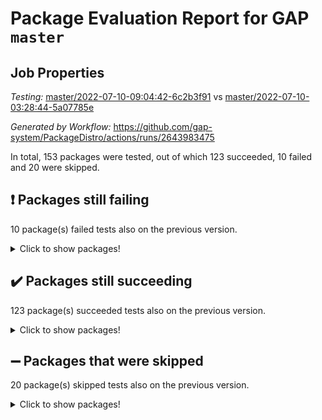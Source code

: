 # Package Evaluation Report for GAP `master`

## Job Properties

*Testing:* [master/2022-07-10-09:04:42-6c2b3f91](https://github.com/gap-system/PackageDistro/blob/data/reports/master/2022-07-10-09:04:42-6c2b3f91) vs [master/2022-07-10-03:28:44-5a07785e](https://github.com/gap-system/PackageDistro/blob/data/reports/master/2022-07-10-03:28:44-5a07785e)

*Generated by Workflow:* https://github.com/gap-system/PackageDistro/actions/runs/2643983475

In total, 153 packages were tested, out of which 123 succeeded, 10 failed and 20 were skipped.

## :exclamation: Packages still failing

10 package(s) failed tests also on the previous version.
<details><summary>Click to show packages!</summary>

- fining 1.4.1 [(failure)](https://github.com/gap-system/PackageDistro/runs/7269401522?check_suite_focus=true)
- francy 1.2.4 [(failure)](https://github.com/gap-system/PackageDistro/runs/7269401741?check_suite_focus=true)
- hap 1.44 [(failure)](https://github.com/gap-system/PackageDistro/runs/7269402116?check_suite_focus=true)
- packagemanager 1.2 [(failure)](https://github.com/gap-system/PackageDistro/runs/7269403072?check_suite_focus=true)
- qpa 1.33 [(failure)](https://github.com/gap-system/PackageDistro/runs/7269403246?check_suite_focus=true)
- rcwa 4.6.4 [(failure)](https://github.com/gap-system/PackageDistro/runs/7269403342?check_suite_focus=true)
- recog 1.3.2 [(failure)](https://github.com/gap-system/PackageDistro/runs/7269403440?check_suite_focus=true)
- semigroups 4.0.0 [(failure)](https://github.com/gap-system/PackageDistro/runs/7269403608?check_suite_focus=true)
- ugaly 4.0.2 [(failure)](https://github.com/gap-system/PackageDistro/runs/7269404184?check_suite_focus=true)
- yangbaxter 0.10.0 [(failure)](https://github.com/gap-system/PackageDistro/runs/7269404491?check_suite_focus=true)
</details>

## :heavy_check_mark: Packages still succeeding

123 package(s) succeeded tests also on the previous version.
<details><summary>Click to show packages!</summary>

- ace 5.4 [(success)](https://github.com/gap-system/PackageDistro/runs/7269400277?check_suite_focus=true)
- aclib 1.3.2 [(success)](https://github.com/gap-system/PackageDistro/runs/7269400301?check_suite_focus=true)
- agt 0.2 [(success)](https://github.com/gap-system/PackageDistro/runs/7269400322?check_suite_focus=true)
- alnuth 3.2.1 [(success)](https://github.com/gap-system/PackageDistro/runs/7269400338?check_suite_focus=true)
- anupq 3.2.6 [(success)](https://github.com/gap-system/PackageDistro/runs/7269400361?check_suite_focus=true)
- atlasrep 2.1.2 [(success)](https://github.com/gap-system/PackageDistro/runs/7269400377?check_suite_focus=true)
- autodoc 2022.07.10 [(success)](https://github.com/gap-system/PackageDistro/runs/7269400397?check_suite_focus=true)
- automata 1.15 [(success)](https://github.com/gap-system/PackageDistro/runs/7269400420?check_suite_focus=true)
- automgrp 1.3.2 [(success)](https://github.com/gap-system/PackageDistro/runs/7269400461?check_suite_focus=true)
- autpgrp 1.10.2 [(success)](https://github.com/gap-system/PackageDistro/runs/7269400501?check_suite_focus=true)
- cap 2022.06-05 [(success)](https://github.com/gap-system/PackageDistro/runs/7269400530?check_suite_focus=true)
- caratinterface 2.3.3 [(success)](https://github.com/gap-system/PackageDistro/runs/7269400572?check_suite_focus=true)
- cddinterface 2020.06.24 [(success)](https://github.com/gap-system/PackageDistro/runs/7269400608?check_suite_focus=true)
- circle 1.6.5 [(success)](https://github.com/gap-system/PackageDistro/runs/7269400644?check_suite_focus=true)
- classicpres 1.22 [(success)](https://github.com/gap-system/PackageDistro/runs/7269400695?check_suite_focus=true)
- cohomolo 1.6.10 [(success)](https://github.com/gap-system/PackageDistro/runs/7269400724?check_suite_focus=true)
- congruence 1.2.4 [(success)](https://github.com/gap-system/PackageDistro/runs/7269400752?check_suite_focus=true)
- corelg 1.56 [(success)](https://github.com/gap-system/PackageDistro/runs/7269400776?check_suite_focus=true)
- crime 1.6 [(success)](https://github.com/gap-system/PackageDistro/runs/7269400798?check_suite_focus=true)
- crisp 1.4.5 [(success)](https://github.com/gap-system/PackageDistro/runs/7269400818?check_suite_focus=true)
- crypting 0.10 [(success)](https://github.com/gap-system/PackageDistro/runs/7269400839?check_suite_focus=true)
- cryst 4.1.24 [(success)](https://github.com/gap-system/PackageDistro/runs/7269400874?check_suite_focus=true)
- crystcat 1.1.9 [(success)](https://github.com/gap-system/PackageDistro/runs/7269400906?check_suite_focus=true)
- ctbllib 1.3.4 [(success)](https://github.com/gap-system/PackageDistro/runs/7269400950?check_suite_focus=true)
- cubefree 1.19 [(success)](https://github.com/gap-system/PackageDistro/runs/7269401002?check_suite_focus=true)
- curlinterface 2.2.2 [(success)](https://github.com/gap-system/PackageDistro/runs/7269401044?check_suite_focus=true)
- cvec 2.7.5 [(success)](https://github.com/gap-system/PackageDistro/runs/7269401077?check_suite_focus=true)
- datastructures 0.2.7 [(success)](https://github.com/gap-system/PackageDistro/runs/7269401112?check_suite_focus=true)
- deepthought 1.0.5 [(success)](https://github.com/gap-system/PackageDistro/runs/7269401153?check_suite_focus=true)
- design 1.7 [(success)](https://github.com/gap-system/PackageDistro/runs/7269401190?check_suite_focus=true)
- difsets 2.3.1 [(success)](https://github.com/gap-system/PackageDistro/runs/7269401237?check_suite_focus=true)
- digraphs 1.5.3 [(success)](https://github.com/gap-system/PackageDistro/runs/7269401273?check_suite_focus=true)
- edim 1.3.5 [(success)](https://github.com/gap-system/PackageDistro/runs/7269401319?check_suite_focus=true)
- example 4.3.1 [(success)](https://github.com/gap-system/PackageDistro/runs/7269401355?check_suite_focus=true)
- factint 1.6.3 [(success)](https://github.com/gap-system/PackageDistro/runs/7269401389?check_suite_focus=true)
- ferret 1.0.8 [(success)](https://github.com/gap-system/PackageDistro/runs/7269401434?check_suite_focus=true)
- fga 1.4.0 [(success)](https://github.com/gap-system/PackageDistro/runs/7269401470?check_suite_focus=true)
- float 1.0.3 [(success)](https://github.com/gap-system/PackageDistro/runs/7269401562?check_suite_focus=true)
- format 1.4.3 [(success)](https://github.com/gap-system/PackageDistro/runs/7269401606?check_suite_focus=true)
- forms 1.2.8 [(success)](https://github.com/gap-system/PackageDistro/runs/7269401644?check_suite_focus=true)
- fplsa 1.2.5 [(success)](https://github.com/gap-system/PackageDistro/runs/7269401678?check_suite_focus=true)
- fr 2.4.8 [(success)](https://github.com/gap-system/PackageDistro/runs/7269401706?check_suite_focus=true)
- fwtree 1.3 [(success)](https://github.com/gap-system/PackageDistro/runs/7269401790?check_suite_focus=true)
- gbnp 1.0.5 [(success)](https://github.com/gap-system/PackageDistro/runs/7269401839?check_suite_focus=true)
- generalizedmorphismsforcap 2022.05-01 [(success)](https://github.com/gap-system/PackageDistro/runs/7269401874?check_suite_focus=true)
- genss 1.6.6 [(success)](https://github.com/gap-system/PackageDistro/runs/7269401917?check_suite_focus=true)
- gradedringforhomalg 2022.06-01 [(success)](https://github.com/gap-system/PackageDistro/runs/7269401940?check_suite_focus=true)
- grape 4.8.5 [(success)](https://github.com/gap-system/PackageDistro/runs/7269401965?check_suite_focus=true)
- groupoids 1.69 [(success)](https://github.com/gap-system/PackageDistro/runs/7269401991?check_suite_focus=true)
- grpconst 2.6.2 [(success)](https://github.com/gap-system/PackageDistro/runs/7269402017?check_suite_focus=true)
- guarana 0.96.3 [(success)](https://github.com/gap-system/PackageDistro/runs/7269402055?check_suite_focus=true)
- guava 3.16 [(success)](https://github.com/gap-system/PackageDistro/runs/7269402092?check_suite_focus=true)
- hapcryst 0.1.14 [(success)](https://github.com/gap-system/PackageDistro/runs/7269402147?check_suite_focus=true)
- hecke 1.5.3 [(success)](https://github.com/gap-system/PackageDistro/runs/7269402171?check_suite_focus=true)
- help 3.5 [(success)](https://github.com/gap-system/PackageDistro/runs/7269402205?check_suite_focus=true)
- idrel 2.44 [(success)](https://github.com/gap-system/PackageDistro/runs/7269402230?check_suite_focus=true)
- images 1.3.1 [(success)](https://github.com/gap-system/PackageDistro/runs/7269402257?check_suite_focus=true)
- intpic 0.3.0 [(success)](https://github.com/gap-system/PackageDistro/runs/7269402276?check_suite_focus=true)
- io 4.7.2 [(success)](https://github.com/gap-system/PackageDistro/runs/7269402315?check_suite_focus=true)
- irredsol 1.4.3 [(success)](https://github.com/gap-system/PackageDistro/runs/7269402344?check_suite_focus=true)
- json 2.1.0 [(success)](https://github.com/gap-system/PackageDistro/runs/7269402385?check_suite_focus=true)
- jupyterkernel 1.4.1 [(success)](https://github.com/gap-system/PackageDistro/runs/7269402419?check_suite_focus=true)
- jupyterviz 1.5.1 [(success)](https://github.com/gap-system/PackageDistro/runs/7269402445?check_suite_focus=true)
- kan 1.34 [(success)](https://github.com/gap-system/PackageDistro/runs/7269402499?check_suite_focus=true)
- kbmag 1.5.9 [(success)](https://github.com/gap-system/PackageDistro/runs/7269402528?check_suite_focus=true)
- laguna 3.9.5 [(success)](https://github.com/gap-system/PackageDistro/runs/7269402551?check_suite_focus=true)
- liealgdb 2.2.1 [(success)](https://github.com/gap-system/PackageDistro/runs/7269402583?check_suite_focus=true)
- liepring 2.6 [(success)](https://github.com/gap-system/PackageDistro/runs/7269402607?check_suite_focus=true)
- liering 2.4.2 [(success)](https://github.com/gap-system/PackageDistro/runs/7269402620?check_suite_focus=true)
- linearalgebraforcap 2022.06-03 [(success)](https://github.com/gap-system/PackageDistro/runs/7269402643?check_suite_focus=true)
- loops 3.4.1 [(success)](https://github.com/gap-system/PackageDistro/runs/7269402672?check_suite_focus=true)
- lpres 1.0.3 [(success)](https://github.com/gap-system/PackageDistro/runs/7269402693?check_suite_focus=true)
- majoranaalgebras 1.4 [(success)](https://github.com/gap-system/PackageDistro/runs/7269402708?check_suite_focus=true)
- mapclass 1.4.5 [(success)](https://github.com/gap-system/PackageDistro/runs/7269402721?check_suite_focus=true)
- matgrp 0.64 [(success)](https://github.com/gap-system/PackageDistro/runs/7269402738?check_suite_focus=true)
- modisom 2.5.2 [(success)](https://github.com/gap-system/PackageDistro/runs/7269402754?check_suite_focus=true)
- modulepresentationsforcap 2022.05-03 [(success)](https://github.com/gap-system/PackageDistro/runs/7269402764?check_suite_focus=true)
- monoidalcategories 2022.06-07 [(success)](https://github.com/gap-system/PackageDistro/runs/7269402777?check_suite_focus=true)
- nconvex 2020.11-04 [(success)](https://github.com/gap-system/PackageDistro/runs/7269402797?check_suite_focus=true)
- nilmat 1.4.1 [(success)](https://github.com/gap-system/PackageDistro/runs/7269402810?check_suite_focus=true)
- nock 1.5 [(success)](https://github.com/gap-system/PackageDistro/runs/7269402829?check_suite_focus=true)
- normalizinterface 1.3.3 [(success)](https://github.com/gap-system/PackageDistro/runs/7269402852?check_suite_focus=true)
- nq 2.5.8 [(success)](https://github.com/gap-system/PackageDistro/runs/7269402901?check_suite_focus=true)
- numericalsgps 1.3.0 [(success)](https://github.com/gap-system/PackageDistro/runs/7269402941?check_suite_focus=true)
- openmath 11.5.1 [(success)](https://github.com/gap-system/PackageDistro/runs/7269402989?check_suite_focus=true)
- orb 4.8.4 [(success)](https://github.com/gap-system/PackageDistro/runs/7269403033?check_suite_focus=true)
- patternclass 2.4.2 [(success)](https://github.com/gap-system/PackageDistro/runs/7269403115?check_suite_focus=true)
- permut 2.0.4 [(success)](https://github.com/gap-system/PackageDistro/runs/7269403145?check_suite_focus=true)
- polenta 1.3.10 [(success)](https://github.com/gap-system/PackageDistro/runs/7269403183?check_suite_focus=true)
- polymaking 0.8.6 [(success)](https://github.com/gap-system/PackageDistro/runs/7269403203?check_suite_focus=true)
- primgrp 3.4.2 [(success)](https://github.com/gap-system/PackageDistro/runs/7269403216?check_suite_focus=true)
- profiling 2.5.0 [(success)](https://github.com/gap-system/PackageDistro/runs/7269403231?check_suite_focus=true)
- quagroup 1.8.3 [(success)](https://github.com/gap-system/PackageDistro/runs/7269403278?check_suite_focus=true)
- radiroot 2.9 [(success)](https://github.com/gap-system/PackageDistro/runs/7269403312?check_suite_focus=true)
- rds 1.8 [(success)](https://github.com/gap-system/PackageDistro/runs/7269403400?check_suite_focus=true)
- repndecomp 1.2.1 [(success)](https://github.com/gap-system/PackageDistro/runs/7269403479?check_suite_focus=true)
- repsn 3.1.0 [(success)](https://github.com/gap-system/PackageDistro/runs/7269403519?check_suite_focus=true)
- resclasses 4.7.2 [(success)](https://github.com/gap-system/PackageDistro/runs/7269403554?check_suite_focus=true)
- scscp 2.3.1 [(success)](https://github.com/gap-system/PackageDistro/runs/7269403576?check_suite_focus=true)
- sglppow 2.2 [(success)](https://github.com/gap-system/PackageDistro/runs/7269403633?check_suite_focus=true)
- sgpviz 0.999.5 [(success)](https://github.com/gap-system/PackageDistro/runs/7269403672?check_suite_focus=true)
- simpcomp 2.1.14 [(success)](https://github.com/gap-system/PackageDistro/runs/7269403697?check_suite_focus=true)
- singular 2020.12.18 [(success)](https://github.com/gap-system/PackageDistro/runs/7269403736?check_suite_focus=true)
- sla 1.5.3 [(success)](https://github.com/gap-system/PackageDistro/runs/7269403785?check_suite_focus=true)
- smallgrp 1.5 [(success)](https://github.com/gap-system/PackageDistro/runs/7269403842?check_suite_focus=true)
- smallsemi 0.6.13 [(success)](https://github.com/gap-system/PackageDistro/runs/7269403884?check_suite_focus=true)
- sonata 2.9.4 [(success)](https://github.com/gap-system/PackageDistro/runs/7269403925?check_suite_focus=true)
- sophus 1.25 [(success)](https://github.com/gap-system/PackageDistro/runs/7269403983?check_suite_focus=true)
- spinsym 1.5.2 [(success)](https://github.com/gap-system/PackageDistro/runs/7269404034?check_suite_focus=true)
- symbcompcc 1.3.2 [(success)](https://github.com/gap-system/PackageDistro/runs/7269404082?check_suite_focus=true)
- thelma 1.3 [(success)](https://github.com/gap-system/PackageDistro/runs/7269404107?check_suite_focus=true)
- tomlib 1.2.9 [(success)](https://github.com/gap-system/PackageDistro/runs/7269404127?check_suite_focus=true)
- toric 1.9.5 [(success)](https://github.com/gap-system/PackageDistro/runs/7269404145?check_suite_focus=true)
- transgrp 3.6.2 [(success)](https://github.com/gap-system/PackageDistro/runs/7269404159?check_suite_focus=true)
- unipot 1.5 [(success)](https://github.com/gap-system/PackageDistro/runs/7269404214?check_suite_focus=true)
- unitlib 4.1.0 [(success)](https://github.com/gap-system/PackageDistro/runs/7269404243?check_suite_focus=true)
- utils 0.74 [(success)](https://github.com/gap-system/PackageDistro/runs/7269404278?check_suite_focus=true)
- uuid 0.7 [(success)](https://github.com/gap-system/PackageDistro/runs/7269404323?check_suite_focus=true)
- walrus 0.9991 [(success)](https://github.com/gap-system/PackageDistro/runs/7269404347?check_suite_focus=true)
- wedderga 4.10.2 [(success)](https://github.com/gap-system/PackageDistro/runs/7269404383?check_suite_focus=true)
- xmod 2.88 [(success)](https://github.com/gap-system/PackageDistro/runs/7269404410?check_suite_focus=true)
- xmodalg 1.22 [(success)](https://github.com/gap-system/PackageDistro/runs/7269404447?check_suite_focus=true)
- zeromqinterface 0.13 [(success)](https://github.com/gap-system/PackageDistro/runs/7269404518?check_suite_focus=true)
</details>

## :heavy_minus_sign: Packages that were skipped

20 package(s) skipped tests also on the previous version.
<details><summary>Click to show packages!</summary>

- 4ti2interface 2022.03-01 [(skipped)](https://github.com/gap-system/PackageDistro/runs/7269351354?check_suite_focus=true)
- browse 1.8.14 [(skipped)](https://github.com/gap-system/PackageDistro/runs/7269351354?check_suite_focus=true)
- examplesforhomalg 2022.03-01 [(skipped)](https://github.com/gap-system/PackageDistro/runs/7269351354?check_suite_focus=true)
- gapdoc 1.6.5 [(skipped)](https://github.com/gap-system/PackageDistro/runs/7269351354?check_suite_focus=true)
- gauss 2022.03-01 [(skipped)](https://github.com/gap-system/PackageDistro/runs/7269351354?check_suite_focus=true)
- gaussforhomalg 2022.03-01 [(skipped)](https://github.com/gap-system/PackageDistro/runs/7269351354?check_suite_focus=true)
- gradedmodules 2022.03-01 [(skipped)](https://github.com/gap-system/PackageDistro/runs/7269351354?check_suite_focus=true)
- homalg 2022.03-01 [(skipped)](https://github.com/gap-system/PackageDistro/runs/7269351354?check_suite_focus=true)
- homalgtocas 2022.03-01 [(skipped)](https://github.com/gap-system/PackageDistro/runs/7269351354?check_suite_focus=true)
- io_forhomalg 2022.03-01 [(skipped)](https://github.com/gap-system/PackageDistro/runs/7269351354?check_suite_focus=true)
- itc 1.5.1 [(skipped)](https://github.com/gap-system/PackageDistro/runs/7269351354?check_suite_focus=true)
- localizeringforhomalg 2022.03-01 [(skipped)](https://github.com/gap-system/PackageDistro/runs/7269351354?check_suite_focus=true)
- matricesforhomalg 2022.06-01 [(skipped)](https://github.com/gap-system/PackageDistro/runs/7269351354?check_suite_focus=true)
- modules 2022.03-01 [(skipped)](https://github.com/gap-system/PackageDistro/runs/7269351354?check_suite_focus=true)
- polycyclic 2.16 [(skipped)](https://github.com/gap-system/PackageDistro/runs/7269351354?check_suite_focus=true)
- ringsforhomalg 2022.04-01 [(skipped)](https://github.com/gap-system/PackageDistro/runs/7269351354?check_suite_focus=true)
- sco 2022.03-01 [(skipped)](https://github.com/gap-system/PackageDistro/runs/7269351354?check_suite_focus=true)
- toolsforhomalg 2022.05-01 [(skipped)](https://github.com/gap-system/PackageDistro/runs/7269351354?check_suite_focus=true)
- toricvarieties 2022.03.23 [(skipped)](https://github.com/gap-system/PackageDistro/runs/7269351354?check_suite_focus=true)
- xgap 4.31 [(skipped)](https://github.com/gap-system/PackageDistro/runs/7269351354?check_suite_focus=true)
</details>

